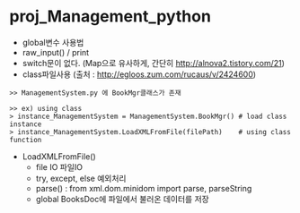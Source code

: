 # proj_Management_python

- global변수 사용법
- raw_input() / print
- switch문이 없다. (Map으로 유사하게, 간단히 http://alnova2.tistory.com/21)
- class파일사용 (출처 : http://egloos.zum.com/rucaus/v/2424600)

```{.python}
>> ManagementSystem.py 에 BookMgr클래스가 존재
 
>> ex) using class
> instance_ManagementSystem = ManagementSystem.BookMgr() # load class instance
> instance_ManagementSystem.LoadXMLFromFile(filePath)    # using class function 

```
- LoadXMLFromFile()
	- file IO 파일IO
	- try, except, else 예외처리
	- parse() : from xml.dom.minidom import parse, parseString
	- global BooksDoc에 파일에서 불러온 데이터를 저장